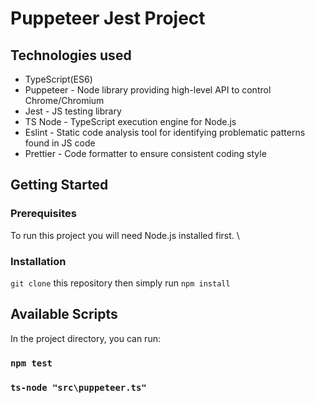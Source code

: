 # Puppeteer Jest Project

## Technologies used

* TypeScript(ES6)
* Puppeteer - Node library providing high-level API to control Chrome/Chromium 
* Jest - JS testing library
* TS Node - TypeScript execution engine for Node.js
* Eslint - Static code analysis tool for identifying problematic patterns found in JS code
* Prettier - Code formatter to ensure consistent coding style

## Getting Started
### Prerequisites

To run this project you will need Node.js installed first. \

### Installation

``` git clone ``` this repository then simply run ``` npm install ```

## Available Scripts

In the project directory, you can run:

### `npm test`
### `ts-node "src\puppeteer.ts"`

